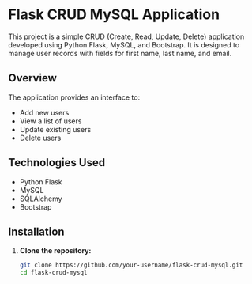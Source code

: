# Flask CRUD MySQL Application

This project is a simple CRUD (Create, Read, Update, Delete) application developed using Python Flask, MySQL, and Bootstrap. It is designed to manage user records with fields for first name, last name, and email.

## Overview

The application provides an interface to:
- Add new users
- View a list of users
- Update existing users
- Delete users

## Technologies Used

- Python Flask
- MySQL
- SQLAlchemy
- Bootstrap

## Installation

1. **Clone the repository:**
   ```bash
   git clone https://github.com/your-username/flask-crud-mysql.git
   cd flask-crud-mysql
